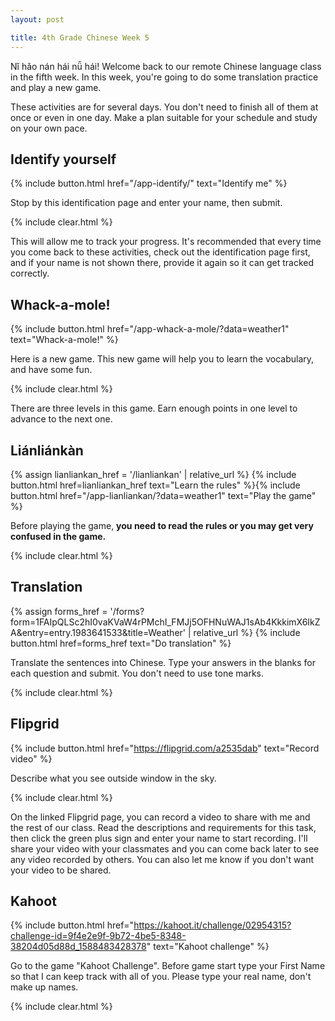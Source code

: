 ```yaml
---
layout: post

title: 4th Grade Chinese Week 5
---
```


Nǐ hǎo nán hái nǚ hái! Welcome back to our remote Chinese language class in the fifth week. In this week, you're going to do some translation practice and play a new game.

These activities are for several days. You don't need to finish all of them at once or even in one day. Make a plan suitable for your schedule and study on your own pace.

## Identify yourself

{% include button.html href="/app-identify/" text="Identify me" %}

Stop by this identification page and enter your name, then submit.

{% include clear.html %}

This will allow me to track your progress. It's recommended that every time you come back to these activities, check out the identification page first, and if your name is not shown there, provide it again so it can get tracked correctly.

## Whack-a-mole!

{% include button.html href="/app-whack-a-mole/?data=weather1" text="Whack-a-mole!" %}

Here is a new game. This new game will help you to learn the vocabulary, and have some fun.

{% include clear.html %}

There are three levels in this game. Earn enough points in one level to advance to the next one.

## Liánliánkàn

{% assign lianliankan_href = '/lianliankan' | relative_url %}
{% include button.html href=lianliankan_href text="Learn the rules" %}{% include button.html href="/app-lianliankan/?data=weather1" text="Play the game" %}

Before playing the game, **you need to read the rules or you may get very confused in the game.**

{% include clear.html %}

## Translation

{% assign forms_href = '/forms?form=1FAIpQLSc2hI0vaKVaW4rPMchI_FMJj5OFHNuWAJ1sAb4KkkimX6IkZA&entry=entry.1983641533&title=Weather' | relative_url %}
{% include button.html href=forms_href text="Do translation" %}

Translate the sentences into Chinese. Type your answers in the blanks for each question and submit. You don't need to use tone marks.

{% include clear.html %}

## Flipgrid

{% include button.html href="https://flipgrid.com/a2535dab" text="Record video" %}

Describe what you see outside window in the sky.

{% include clear.html %}

On the linked Flipgrid page, you can record a video to share with me and the rest of our class. Read the descriptions and requirements for this task, then click the green plus sign and enter your name to start recording. I'll share your video with your classmates and you can come back later to see any video recorded by others. You can also let me know if you don't want your video to be shared.

## Kahoot

{% include button.html href="https://kahoot.it/challenge/02954315?challenge-id=9f4e2e9f-9b72-4be5-8348-38204d05d88d_1588483428378" text="Kahoot challenge" %}

Go to the game "Kahoot Challenge". Before game start type your First Name so that I can keep track with all of you. Please type your real name, don't make up names.

{% include clear.html %}
